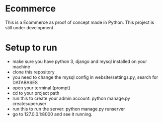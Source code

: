 # Ecommerce
This is a Ecommerce as proof of concept made in Python. This project is still under development.





# Setup to run

- make sure you have python 3, django and mysql installed on your machine
- clone this repository
- you need to change the mysql config in website/settings.py, search for DATABASES
- open your terminal (prompt)
- cd to your project path
- run this to create your admin account: python manage.py createsuperuser
- run this to run the server: python manage.py runserver
- go to 127.0.0.1:8000  and see it running.

